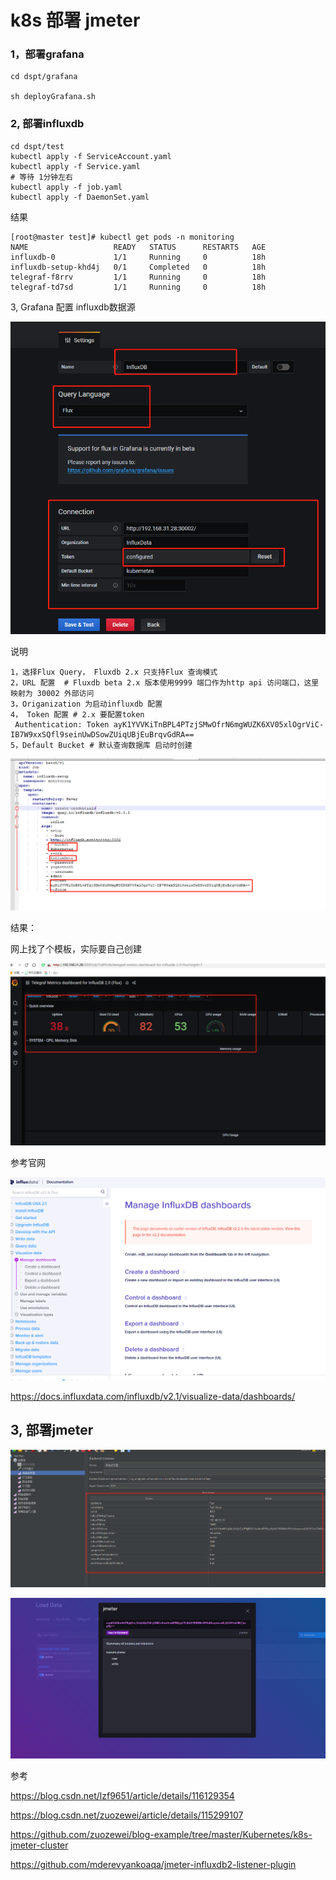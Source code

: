 # k8s 部署 jmeter
### 1，部署grafana

```
cd dspt/grafana

sh deployGrafana.sh
```

### 2, 部署influxdb

```
cd dspt/test
kubectl apply -f ServiceAccount.yaml
kubectl apply -f Service.yaml
# 等待 1分钟左右
kubectl apply -f job.yaml
kubectl apply -f DaemonSet.yaml
```

结果

```
[root@master test]# kubectl get pods -n monitoring
NAME                   READY   STATUS      RESTARTS   AGE
influxdb-0             1/1     Running     0          18h
influxdb-setup-khd4j   0/1     Completed   0          18h
telegraf-f8rrv         1/1     Running     0          18h
telegraf-td7sd         1/1     Running     0          18h
```

3, Grafana 配置 influxdb数据源

![image](https://github.com/Mountains-and-rivers/k8s-jmeter/blob/main/images/1.png)

说明

```
1，选择Flux Query， Fluxdb 2.x 只支持Flux 查询模式
2，URL 配置  # Fluxdb beta 2.x 版本使用9999 端口作为http api 访问端口，这里映射为 30002 外部访问
3，Origanization 为启动influxdb 配置
4， Token 配置 # 2.x 要配置token
 Authentication: Token ayK1YVVKiTnBPL4PTzjSMwOfrN6mgWUZK6XV05xlOgrViC-IB7W9xxSQfl9seinUwDSowZUiqUBjEuBrqvGdRA==
5，Default Bucket # 默认查询数据库 启动时创建
```

![image](https://github.com/Mountains-and-rivers/k8s-jmeter/blob/main/images/2.png)

结果：

网上找了个模板，实际要自己创建

![image](https://github.com/Mountains-and-rivers/k8s-jmeter/blob/main/images/3.png)

参考官网

![image](https://github.com/Mountains-and-rivers/k8s-jmeter/blob/main/images/4.png)

https://docs.influxdata.com/influxdb/v2.1/visualize-data/dashboards/

## 3, 部署jmeter

![image](https://github.com/Mountains-and-rivers/k8s-jmeter/blob/main/images/5.png)

![image](https://github.com/Mountains-and-rivers/k8s-jmeter/blob/main/images/6.png)

参考

https://blog.csdn.net/lzf9651/article/details/116129354

https://blog.csdn.net/zuozewei/article/details/115299107

https://github.com/zuozewei/blog-example/tree/master/Kubernetes/k8s-jmeter-cluster

https://github.com/mderevyankoaqa/jmeter-influxdb2-listener-plugin
